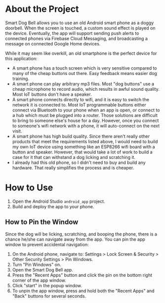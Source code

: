 # About the Project

Smart Dog Bell allows you to use an old Android smart phone as a doggy doorbell. When the screen is touched, a custom sound effect is played on the device. Eventually, the app will support sending push alerts to connected phones via Firebase Cloud Messaging, and broadcasting a message on connected Google Home devices.

While it may seem like overkill, an old smartphone is the perfect device for this application:
* A smart phone has a touch screen which is very sensitive compared to many of the cheap buttons out there. Easy feedback means easier dog training.
* A smart phone can play arbitrary mp3 files. Most "dog buttons" use a cheap microphone to record audio, which results in awful sound quality. Most IoT buttons don't have a speaker.
* A smart phone connects directly to wifi, and it is easy to switch the network it is connected to. Most IoT programmable buttons either connect via Bluetooth to your phone when an app is open, or connect to a hub which must be plugged into a router. Those solutions are difficult to bring to someone else's house for a day. However, once you connect to someone's wifi network with a phone, it will auto-connect on the next visit.
* A smart phone has high build quality. Since there aren't really other products that meet the requirements listed above, I would need to build my own IoT device using something like an ESP8266 wifi board with a button and speaker. However, that would take a lot of work to build a case for it that can withstand a dog licking and scratching it.
* I already had this old phone, so I didn't need to buy and build any hardware. That really simplifies the process and is cheaper.

# How to Use
1. Open the Android Studio `android_app` project.
2. Build and deploy the app to your phone.

## How to Pin the Window
Since the dog will be licking, scratching, and booping the phone, there is a chance he/she can navigate away from the app. You can pin the app window to prevent accidental navigation:

1. On the Android phone, navigate to: Settings > Lock Screen & Security > Other Security Settings > Pin Windows.
2. Turn "Pin Windows" on.
3. Open the Smart Dog Bell app.
4. Press the "Recent Apps" button and click the pin on the bottom right corner of the app window.
5. Click "start" in the popup window.
6. To unpin the app window, press and hold both the "Recent Apps" and "Back" buttons for several seconds.